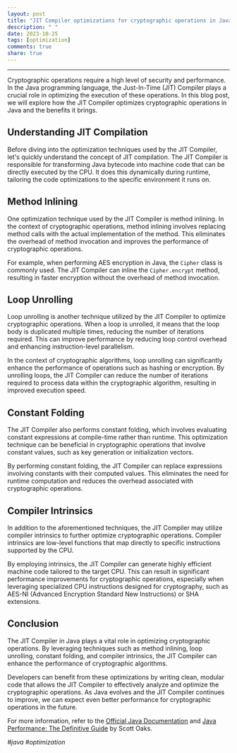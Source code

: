 ```yaml
---
layout: post
title: "JIT Compiler optimizations for cryptographic operations in Java"
description: " "
date: 2023-10-25
tags: [optimization]
comments: true
share: true
---
```


---

Cryptographic operations require a high level of security and performance. In the Java programming language, the Just-In-Time (JIT) Compiler plays a crucial role in optimizing the execution of these operations. In this blog post, we will explore how the JIT Compiler optimizes cryptographic operations in Java and the benefits it brings.

## Understanding JIT Compilation

Before diving into the optimization techniques used by the JIT Compiler, let's quickly understand the concept of JIT compilation. The JIT Compiler is responsible for transforming Java bytecode into machine code that can be directly executed by the CPU. It does this dynamically during runtime, tailoring the code optimizations to the specific environment it runs on.

## Method Inlining

One optimization technique used by the JIT Compiler is method inlining. In the context of cryptographic operations, method inlining involves replacing method calls with the actual implementation of the method. This eliminates the overhead of method invocation and improves the performance of cryptographic operations.

For example, when performing AES encryption in Java, the `Cipher` class is commonly used. The JIT Compiler can inline the `Cipher.encrypt` method, resulting in faster encryption without the overhead of method invocation.

## Loop Unrolling

Loop unrolling is another technique utilized by the JIT Compiler to optimize cryptographic operations. When a loop is unrolled, it means that the loop body is duplicated multiple times, reducing the number of iterations required. This can improve performance by reducing loop control overhead and enhancing instruction-level parallelism.

In the context of cryptographic algorithms, loop unrolling can significantly enhance the performance of operations such as hashing or encryption. By unrolling loops, the JIT Compiler can reduce the number of iterations required to process data within the cryptographic algorithm, resulting in improved execution speed.

## Constant Folding

The JIT Compiler also performs constant folding, which involves evaluating constant expressions at compile-time rather than runtime. This optimization technique can be beneficial in cryptographic operations that involve constant values, such as key generation or initialization vectors.

By performing constant folding, the JIT Compiler can replace expressions involving constants with their computed values. This eliminates the need for runtime computation and reduces the overhead associated with cryptographic operations.

## Compiler Intrinsics

In addition to the aforementioned techniques, the JIT Compiler may utilize compiler intrinsics to further optimize cryptographic operations. Compiler intrinsics are low-level functions that map directly to specific instructions supported by the CPU.

By employing intrinsics, the JIT Compiler can generate highly efficient machine code tailored to the target CPU. This can result in significant performance improvements for cryptographic operations, especially when leveraging specialized CPU instructions designed for cryptography, such as AES-NI (Advanced Encryption Standard New Instructions) or SHA extensions.

## Conclusion

The JIT Compiler in Java plays a vital role in optimizing cryptographic operations. By leveraging techniques such as method inlining, loop unrolling, constant folding, and compiler intrinsics, the JIT Compiler can enhance the performance of cryptographic algorithms.

Developers can benefit from these optimizations by writing clean, modular code that allows the JIT Compiler to effectively analyze and optimize the cryptographic operations. As Java evolves and the JIT Compiler continues to improve, we can expect even better performance for cryptographic operations in the future.

For more information, refer to the [Official Java Documentation](https://docs.oracle.com/en/java/javase/index.html) and [Java Performance: The Definitive Guide](https://www.oreilly.com/library/view/java-performance-the/9781449363512/) by Scott Oaks.

_#java #optimization_